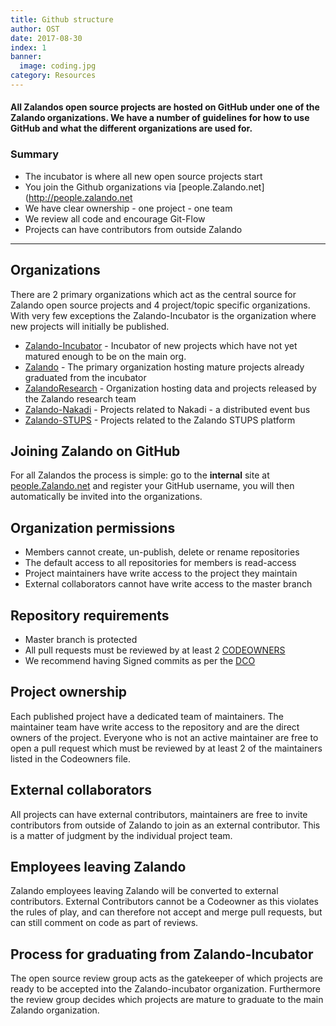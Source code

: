 ```yaml
---
title: Github structure
author: OST
date: 2017-08-30
index: 1
banner:
  image: coding.jpg
category: Resources
---
```


#### All Zalandos open source projects are hosted on GitHub under one of the Zalando organizations. We have a number of guidelines for how to use GitHub and what the different organizations are used for.

### Summary

* The incubator is where all new open source projects start
* You join the Github organizations via [people.Zalando.net](http://people.zalando.net
* We have clear ownership - one project - one team
* We review all code and encourage Git-Flow
* Projects can have contributors from outside Zalando

---

## Organizations

There are 2 primary organizations which act as the central source for Zalando open source projects and 4 project/topic specific organizations. With very few exceptions the Zalando-Incubator is the organization where new projects will initially be published.

* [Zalando-Incubator](https://github.com/zalando-incubator) - Incubator of new projects which have not yet matured enough to be on the main org.
* [Zalando](https://github.com/zalando) - The primary organization hosting mature projects already graduated from the incubator
* [ZalandoResearch](https://github.com/zalandoresearch) - Organization hosting data and projects released by the Zalando research team
* [Zalando-Nakadi](https://github.com/zalando-nakadi) - Projects related to Nakadi - a distributed event bus
* [Zalando-STUPS](https://github.com/zalando-stups) - Projects related to the Zalando STUPS platform

## Joining Zalando on GitHub

For all Zalandos the process is simple: go to the **internal** site at [people.Zalando.net](http://people.zalando.net) and register your GitHub username, you will then automatically be invited into the organizations.

## Organization permissions

* Members cannot create, un-publish, delete or rename repositories
* The default access to all repositories for members is read-access
* Project maintainers have write access to the project they maintain
* External collaborators cannot have write access to the master branch

## Repository requirements

* Master branch is protected
* All pull requests must be reviewed by at least 2 [CODEOWNERS](https://help.github.com/articles/about-codeowners/)
* We recommend having Signed commits as per the [DCO](https://developercertificate.org/)

## Project ownership

Each published project have a dedicated team of maintainers. The maintainer team have write access to the repository and are the direct owners of the project. Everyone who is not an active maintainer are free to open a pull request which must be reviewed by at least 2 of the maintainers listed in the Codeowners file.

## External collaborators

All projects can have external contributors, maintainers are free to invite contributors from outside of Zalando to join as an external contributor. This is a matter of judgment by the individual project team.

## Employees leaving Zalando

Zalando employees leaving Zalando will be converted to external contributors. External Contributors cannot be a Codeowner as this violates the rules of play, and can therefore not accept and merge pull requests, but can still comment on code as part of reviews.

## Process for graduating from Zalando-Incubator

The open source review group acts as the gatekeeper of which projects are ready to be accepted into the Zalando-incubator organization. Furthermore the review group decides which projects are mature to graduate to the main Zalando organization.
